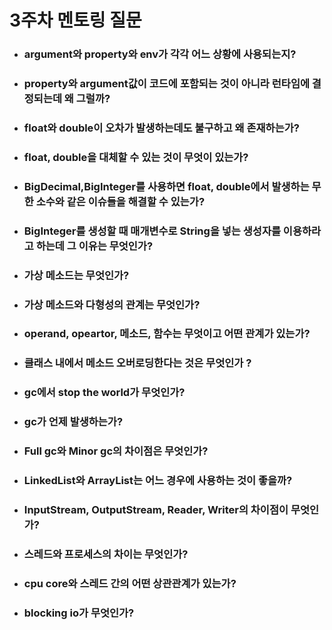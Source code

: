 # 3주차 멘토링 질문

- ### argument와 property와 env가 각각 어느 상황에 사용되는지?
- ### property와 argument값이 코드에 포함되는 것이 아니라 런타임에 결정되는데 왜 그럴까?
- ### float와 double이 오차가 발생하는데도 불구하고 왜 존재하는가?
- ### float, double을 대체할 수 있는 것이 무엇이 있는가?
- ### BigDecimal,BigInteger를 사용하면 float, double에서 발생하는 무한 소수와 같은 이슈들을 해결할 수 있는가?
- ### BigInteger를 생성할 때 매개변수로 String을 넣는 생성자를 이용하라고 하는데 그 이유는 무엇인가?
- ### 가상 메소드는 무엇인가?
- ### 가상 메소드와 다형성의 관계는 무엇인가?
- ### operand, opeartor, 메소드, 함수는 무엇이고 어떤 관계가 있는가?
- ### 클래스 내에서 메소드 오버로딩한다는 것은 무엇인가 ?
- ### gc에서 stop the world가 무엇인가?
- ### gc가 언제 발생하는가?
- ### Full gc와 Minor gc의 차이점은 무엇인가?
- ### LinkedList와 ArrayList는 어느 경우에 사용하는 것이 좋을까?
- ### InputStream, OutputStream, Reader, Writer의 차이점이 무엇인가?
- ### 스레드와 프로세스의 차이는 무엇인가?
- ### cpu core와 스레드 간의 어떤 상관관계가 있는가?
- ### blocking io가 무엇인가?